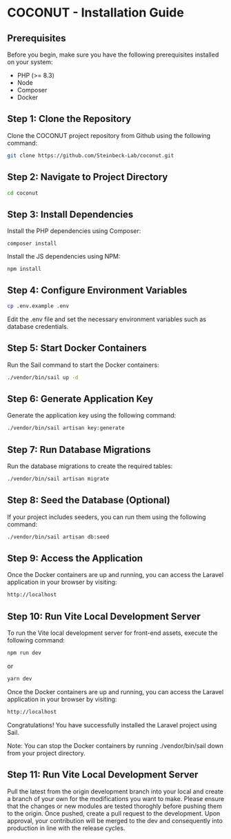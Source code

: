 # COCONUT - Installation Guide

## Prerequisites

Before you begin, make sure you have the following prerequisites installed on your system:

- PHP (>= 8.3)
- Node
- Composer
- Docker

## Step 1: Clone the Repository

Clone the COCONUT project repository from Github using the following command:

```bash
git clone https://github.com/Steinbeck-Lab/coconut.git
```

## Step 2: Navigate to Project Directory

```bash
cd coconut
```

## Step 3: Install Dependencies

Install the PHP dependencies using Composer:

```
composer install
```

Install the JS dependencies using NPM:

```
npm install
```

## Step 4: Configure Environment Variables

```bash
cp .env.example .env
```

Edit the .env file and set the necessary environment variables such as database credentials.

## Step 5: Start Docker Containers

Run the Sail command to start the Docker containers:

```bash
./vendor/bin/sail up -d
```

## Step 6: Generate Application Key

Generate the application key using the following command:

```bash
./vendor/bin/sail artisan key:generate
```

## Step 7: Run Database Migrations
Run the database migrations to create the required tables:

```bash
./vendor/bin/sail artisan migrate
```

## Step 8: Seed the Database (Optional)
If your project includes seeders, you can run them using the following command:

```bash
./vendor/bin/sail artisan db:seed
```

## Step 9: Access the Application

Once the Docker containers are up and running, you can access the Laravel application in your browser by visiting:

```bash
http://localhost
```

## Step 10: Run Vite Local Development Server

To run the Vite local development server for front-end assets, execute the following command:

```bash
npm run dev
```

or 

```bash
yarn dev
```


Once the Docker containers are up and running, you can access the Laravel application in your browser by visiting:

```bash
http://localhost
```

Congratulations! You have successfully installed the Laravel project using Sail.

Note: You can stop the Docker containers by running ./vendor/bin/sail down from your project directory.

## Step 11: Run Vite Local Development Server

Pull the latest from the origin development branch into your local and create a branch of your own for the modifications you want to make. Please ensure that the changes or new modules are tested thoroghly before pushing them to the origin. Once pushed, create a pull request to the development. Upon approval, your contribution will be merged to the dev and consequently into production in line with the release cycles.